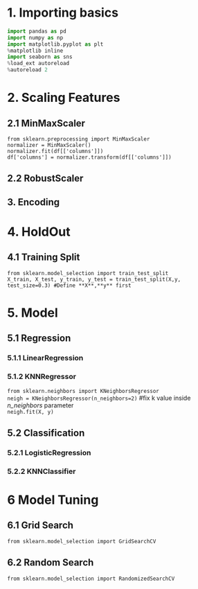 # 1. Importing basics 
```python
import pandas as pd
import numpy as np
import matplotlib.pyplot as plt
%matplotlib inline  
import seaborn as sns
%load_ext autoreload
%autoreload 2
```
  

# 2. Scaling Features  

## 2.1 MinMaxScaler  
  
```from sklearn.preprocessing import MinMaxScaler```  
```normalizer = MinMaxScaler()```  
```normalizer.fit(df[['columns']])```  
```df['columns'] = normalizer.transform(df[['columns']])```  
  
## 2.2 RobustScaler  


## 3. Encoding


# 4. HoldOut  
  
## 4.1 Training Split  

```from sklearn.model_selection import train_test_split```  
```X_train, X_test, y_train, y_test = train_test_split(X,y, test_size=0.3) #Define **X**,**y** first```  
  

  
  
# 5. Model   

## 5.1 Regression  
  
### 5.1.1 LinearRegression  
  
### 5.1.2 KNNRegressor  
  
```from sklearn.neighbors import KNeighborsRegressor```  
```neigh = KNeighborsRegressor(n_neighbors=2)``` #fix k value inside *n_neighbors* parameter  
```neigh.fit(X, y)```  




## 5.2 Classification 
  
### 5.2.1 LogisticRegression  
  
  
### 5.2.2 KNNClassifier  
  
# 6 Model Tuning  
  
## 6.1 Grid Search  
  
```from sklearn.model_selection import GridSearchCV```  
  
  
## 6.2 Random Search  
  
```from sklearn.model_selection import RandomizedSearchCV```  

